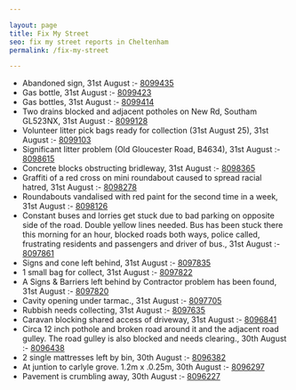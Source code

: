 ```yaml
---

layout: page
title: Fix My Street
seo: fix my street reports in Cheltenham
permalink: /fix-my-street

---
```


<!-- fix_marker starts -->

- Abandoned sign, 31st August :- [8099435](https://www.fixmystreet.com/report/8099435)
- Gas bottle, 31st August :- [8099423](https://www.fixmystreet.com/report/8099423)
- Gas bottles, 31st August :- [8099414](https://www.fixmystreet.com/report/8099414)
- Two drains blocked and adjacent potholes on New Rd, Southam GL523NX, 31st August :- [8099128](https://www.fixmystreet.com/report/8099128)
- Volunteer litter pick bags ready for collection (31st August 25), 31st August :- [8099103](https://www.fixmystreet.com/report/8099103)
- Significant litter problem (Old Gloucester Road, B4634), 31st August :- [8098615](https://www.fixmystreet.com/report/8098615)
- Concrete blocks obstructing bridleway, 31st August :- [8098365](https://www.fixmystreet.com/report/8098365)
- Graffiti of a red cross on mini roundabout caused to spread racial hatred, 31st August :- [8098278](https://www.fixmystreet.com/report/8098278)
- Roundabouts vandalised with red paint for the second time in a week, 31st August :- [8098126](https://www.fixmystreet.com/report/8098126)
- Constant buses and lorries get stuck due to bad parking on opposite side of the road. Double yellow lines needed. Bus has been stuck there this morning for an hour, blocked roads both ways, police called, frustrating residents and passengers and driver of bus., 31st August :- [8097861](https://www.fixmystreet.com/report/8097861)
- Signs and cone left behind, 31st August :- [8097835](https://www.fixmystreet.com/report/8097835)
- 1 small bag for collect, 31st August :- [8097822](https://www.fixmystreet.com/report/8097822)
- A Signs & Barriers left behind by Contractor problem has been found, 31st August :- [8097820](https://www.fixmystreet.com/report/8097820)
- Cavity opening under tarmac., 31st August :- [8097705](https://www.fixmystreet.com/report/8097705)
- Rubbish needs collecting, 31st August :- [8097635](https://www.fixmystreet.com/report/8097635)
- Caravan blocking shared access of driveway, 31st August :- [8096841](https://www.fixmystreet.com/report/8096841)
- Circa 12 inch pothole and broken road around it and the adjacent road gulley. The road gulley is also blocked and needs clearing., 30th August :- [8096438](https://www.fixmystreet.com/report/8096438)
- 2 single mattresses left by bin, 30th August :- [8096382](https://www.fixmystreet.com/report/8096382)
- At juntion to carlyle grove. 1.2m x .0.25m, 30th August :- [8096297](https://www.fixmystreet.com/report/8096297)
- Pavement is crumbling away, 30th August :- [8096227](https://www.fixmystreet.com/report/8096227)

<!-- fix_marker ends -->